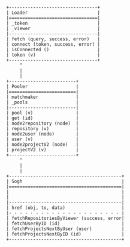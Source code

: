 
        +---------------------------------+
        | Loader                          |
        |=================================|
        | _token                          |
        | _viewer                         |
        |---------------------------------|
        | fetch (query, success, error)   |
        | connect (token, success, error) |
        | isConnected ()                  |
        | token (v)                       |
        +---------------------------------+
             ^
             |
             |
        +-------------------------+
        | Pooler                  |
        |=========================|
        | matchmaker              |
        | _pools                  |
        |-------------------------|
        | pool (v)                |
        | get (id)                |
        | node2repository (node)  |
        | repository (v)          |
        | node2user (node)        |
        | user (v)                |
        | node2projectV2 (node)   |
        | projectV2 (v)           |
        +-------------------------+
             ^
             |
             |
        +------------------------------------------+
        | Sogh                                     |
        |==========================================|
        |                                          |
        |                                          |
        |------------------------------------------|
        | href (obj, to, data)                     |
        |- - - - - - - - - - - - - - - - - - - - - |
        | fetchRepositoriesByViewer (success, error|
        | fetchUserByID (id)                       |
        | fetchProjectsNextByUser (user)           |
        | fetchProjectsNextByID (id)               |
        +------------------------------------------+

